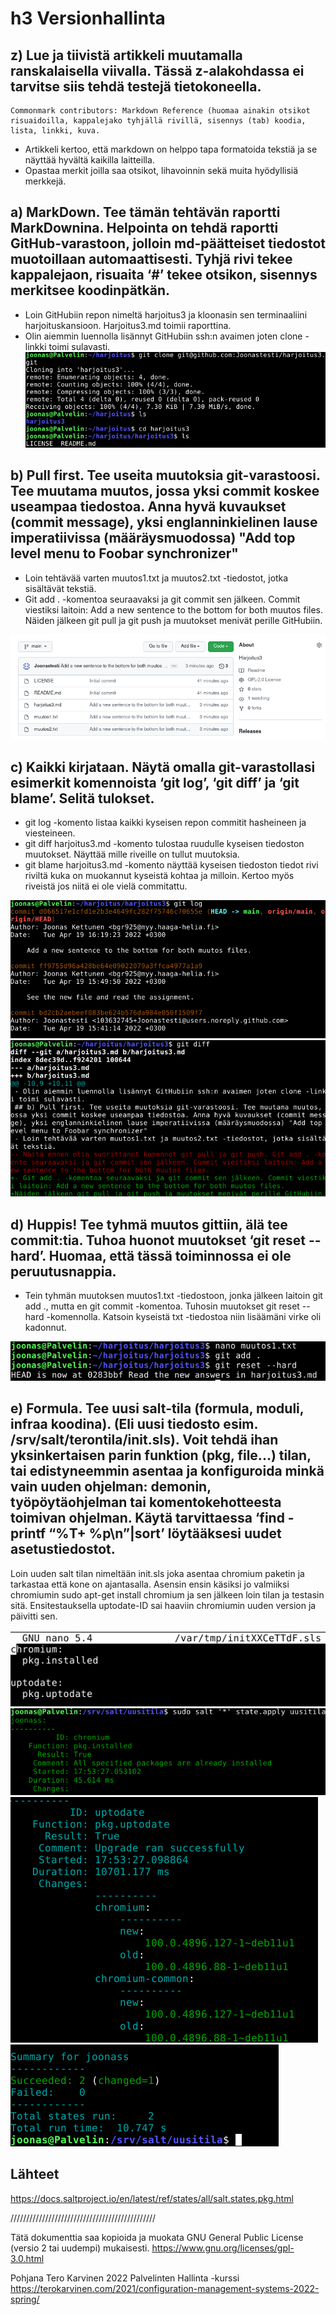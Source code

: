 # h3 Versionhallinta

## z) Lue ja tiivistä artikkeli muutamalla ranskalaisella viivalla. Tässä z-alakohdassa ei tarvitse siis tehdä testejä tietokoneella.

    Commonmark contributors: Markdown Reference (huomaa ainakin otsikot risuaidoilla, kappalejako tyhjällä rivillä, sisennys (tab) koodia, lista, linkki, kuva.

- Artikkeli kertoo, että markdown on helppo tapa formatoida tekstiä ja se näyttää hyvältä kaikilla laitteilla.
- Opastaa merkit joilla saa otsikot, lihavoinnin sekä muita hyödyllisiä merkkejä.

## a) MarkDown. Tee tämän tehtävän raportti MarkDownina. Helpointa on tehdä raportti GitHub-varastoon, jolloin md-päätteiset tiedostot muotoillaan automaattisesti. Tyhjä rivi tekee kappalejaon, risuaita ‘#’ tekee otsikon, sisennys merkitsee koodinpätkän.

- Loin GitHubiin repon nimeltä harjoitus3 ja kloonasin sen terminaaliini harjoituskansioon. Harjoitus3.md toimii raporttina.
- Olin aiemmin luennolla lisännyt GitHubiin ssh:n avaimen joten clone -linkki toimi sulavasti.
![image](https://github.com/Joonastesti/harjoitus3/blob/main/git1.png)

## b) Pull first. Tee useita muutoksia git-varastoosi. Tee muutama muutos, jossa yksi commit koskee useampaa tiedostoa. Anna hyvä kuvaukset (commit message), yksi englanninkielinen lause imperatiivissa (määräysmuodossa) "Add top level menu to Foobar synchronizer"

- Loin tehtävää varten muutos1.txt ja muutos2.txt -tiedostot, jotka sisältävät tekstiä.
- Git add . -komentoa seuraavaksi ja git commit sen jälkeen. Commit viestiksi laitoin: Add a new sentence to the bottom for both muutos files.
Näiden jälkeen git pull ja git push ja muutokset menivät perille GitHubiin. 

![image](https://github.com/Joonastesti/harjoitus3/blob/main/git2.png)

## c) Kaikki kirjataan. Näytä omalla git-varastollasi esimerkit komennoista ‘git log’, ‘git diff’ ja ‘git blame’. Selitä tulokset.

- git log -komento listaa kaikki kyseisen repon commitit hasheineen ja viesteineen.
- git diff harjoitus3.md -komento tulostaa ruudulle kyseisen tiedoston muutokset. Näyttää mille riveille on tullut muutoksia.
- git blame harjoitus3.md -komento näyttää kyseisen tiedoston tiedot rivi riviltä kuka on muokannut kyseistä kohtaa ja milloin. Kertoo myös riveistä jos niitä ei ole vielä commitattu. 

![image](https://github.com/Joonastesti/harjoitus3/blob/main/git4.png)
![image](https://github.com/Joonastesti/harjoitus3/blob/main/git5.png)

## d) Huppis! Tee tyhmä muutos gittiin, älä tee commit:tia. Tuhoa huonot muutokset ‘git reset --hard’. Huomaa, että tässä toiminnossa ei ole peruutusnappia.

- Tein tyhmän muutoksen muutos1.txt -tiedostoon, jonka jälkeen laitoin git add ., mutta en git commit -komentoa. 
Tuhosin muutokset git reset --hard -komennolla. Katsoin kyseistä txt -tiedostoa niin lisäämäni virke oli kadonnut. 

![image](https://github.com/Joonastesti/harjoitus3/blob/main/git6.png)

## e) Formula. Tee uusi salt-tila (formula, moduli, infraa koodina). (Eli uusi tiedosto esim. /srv/salt/terontila/init.sls). Voit tehdä ihan yksinkertaisen parin funktion (pkg, file...) tilan, tai edistyneemmin asentaa ja konfiguroida minkä vain uuden ohjelman: demonin, työpöytäohjelman tai komentokehotteesta toimivan ohjelman. Käytä tarvittaessa ‘find -printf “%T+ %p\n”|sort’ löytääksesi uudet asetustiedostot.

Loin uuden salt tilan nimeltään init.sls joka asentaa chromium paketin ja tarkastaa että kone on ajantasalla.
Asensin ensin käsiksi jo valmiiksi chromiumin sudo apt-get install chromium ja sen jälkeen loin tilan ja testasin sitä.
Ensitestauksella uptodate-ID sai haaviin chromiumin uuden version ja päivitti sen. 

![image](https://github.com/Joonastesti/harjoitus3/blob/main/git10.png) 
![image](https://github.com/Joonastesti/harjoitus3/blob/main/git7.png) 
![image](https://github.com/Joonastesti/harjoitus3/blob/main/git8.png) 
![image](https://github.com/Joonastesti/harjoitus3/blob/main/git9.png) 

## Lähteet

https://docs.saltproject.io/en/latest/ref/states/all/salt.states.pkg.html


//////////////////////////////////////////////

Tätä dokumenttia saa kopioida ja muokata GNU General Public License (versio 2 tai uudempi) mukaisesti. https://www.gnu.org/licenses/gpl-3.0.html

Pohjana Tero Karvinen 2022 Palvelinten Hallinta -kurssi https://terokarvinen.com/2021/configuration-management-systems-2022-spring/
